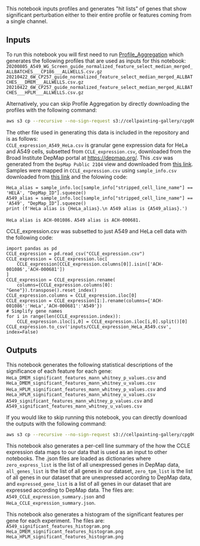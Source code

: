 This notebook inputs profiles and generates "hit lists" of genes that show significant perturbation either to their entire profile or features coming from a single channel.

## Inputs

To run this notebook you will first need to run [Profile_Aggregation](../Profile_Aggregation) which generates the following profiles that are used as inputs for this notebook:
`20200805_A549_WG_Screen_guide_normalized_feature_select_median_merged_ALLBATCHES___CP186___ALLWELLS.csv.gz`  
`20210422_6W_CP257_guide_normalized_feature_select_median_merged_ALLBATCHES___DMEM___ALLWELLS.csv.gz`  
`20210422_6W_CP257_guide_normalized_feature_select_median_merged_ALLBATCHES___HPLM___ALLWELLS.csv.gz` 

Alternatively, you can skip Profile Aggregation by directly downloading the profiles with the following command:
```bash
aws s3 cp --recursive --no-sign-request s3://cellpainting-gallery/cpg0021-periscope/broad/workspace/profiles/ ../Profile_Aggregation/ --exclude "*" --include "20200805_A549_WG_Screen_guide_normalized_feature_select_median_merged_ALLBATCHES___CP186___ALLWELLS.csv.gz" --include "20210422_6W_CP257_guide_normalized_feature_select_median_merged_ALLBATCHES___DMEM___ALLWELLS.csv.gz" --include "20210422_6W_CP257_guide_normalized_feature_select_median_merged_ALLBATCHES___HPLM___ALLWELLS.csv.gz"
```

The other file used in generating this data is included in the repository and is as follows:  
`CCLE_expression_A549_HeLa.csv` is granular gene expression data for HeLa and A549 cells, subsetted from `CCLE_expression.csv`, downloaded from the Broad Institute DepMap portal at https://depmap.org/.
This .csv was generated from the `DepMap Public 21Q4` view and downloaded from [this link](https://depmap.org/portal/download/all/?releasename=DepMap+Public+21Q4&filename=CCLE_expression.csv).
Samples were mapped in `CCLE_expression.csv` using `sample_info.csv` downloaded from [this link](https://depmap.org/portal/download/all/?releasename=DepMap+Public+21Q4&filename=sample_info.csv) and the folowing code:  
```python3
HeLa_alias = sample_info.loc[sample_info["stripped_cell_line_name"] == 'HELA', "DepMap_ID"].squeeze()
A549_alias = sample_info.loc[sample_info["stripped_cell_line_name"] == 'A549', "DepMap_ID"].squeeze()
print (f'HeLa alias is {HeLa_alias}.\n A549 alias is {A549_alias}.')
```
`HeLa alias is ACH-001086.`
`A549 alias is ACH-000681.`

CCLE_expression.csv was subsetted to just A549 and HeLa cell data with the following code:
```python3
import pandas as pd
CCLE_expression = pd.read_csv("CCLE_expression.csv")
CCLE_expression = CCLE_expression.loc[
    CCLE_expression[CCLE_expression.columns[0]].isin(['ACH-001086','ACH-000681'])
]
CCLE_expression = CCLE_expression.rename(
    columns={CCLE_expression.columns[0]: "Gene"}).transpose().reset_index()
CCLE_expression.columns = CCLE_expression.iloc[0]
CCLE_expression = CCLE_expression[1:].rename(columns={'ACH-001086':'HeLa','ACH-000681':'A549'})
# Simplify gene names
for i in range(len(CCLE_expression.index)):
    CCLE_expression.iloc[i,0] = CCLE_expression.iloc[i,0].split()[0]
CCLE_expression.to_csv('inputs/CCLE_expression_HeLa_A549.csv', index=False)
```

## Outputs

This notebook generates the following statistical descriptions of the significance of each feature for each gene:  
`HeLa_DMEM_significant_features_mann_whitney_p_values.csv` and `HeLa_DMEM_significant_features_mann_whitney_u_values.csv`  
`HeLa_HPLM_significant_features_mann_whitney_p_values.csv` and `HeLa_HPLM_significant_features_mann_whitney_u_values.csv`  
`A549_significant_features_mann_whitney_p_values.csv` and `A549_significant_features_mann_whitney_u_values.csv`

If you would like to skip running this notebook, you can directly download the outputs with the following command:
```bash
aws s3 cp --recursive --no-sign-request s3://cellpainting-gallery/cpg0021-periscope/broad/workspace/publication_data/2022_PERISCOPE ../outputs/ --exclude "*" --include "*_mann_whitney_*"
```

This notebook also generates a per-cell line summary of the how the CCLE expression data maps to our data that is used as an input to other notebooks.
The .json files are loaded as dictionaries where `zero_express_list` is the list of all unexpressed genes in DepMap data, `all_genes_list` is the list of all genes in our dataset, `zero_tpm_list` is the list of all genes in our dataset that are unexpressed according to DepMap data, and `expressed_gene_list` is a list of all genes in our dataset that are expressed according to DepMap data.
The files are:  
`A549_CCLE_expression_summary.json` and `HeLa_CCLE_expression_summary.json`.

This notebook also generates a histogram of the significant features per gene for each experiment.
The files are:  
`A549_significant_features_histogram.png`  
`HeLa_DMEM_significant_features_histogram.png`  
`HeLa_HPLM_significant_features_histogram.png`  